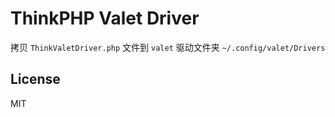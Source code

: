 # ThinkPHP Valet Driver

拷贝 `ThinkValetDriver.php` 文件到 `valet` 驱动文件夹 `~/.config/valet/Drivers` 

## License
MIT
